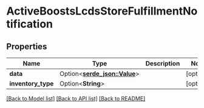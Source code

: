 # ActiveBoostsLcdsStoreFulfillmentNotification

## Properties

Name | Type | Description | Notes
------------ | ------------- | ------------- | -------------
**data** | Option<[**serde_json::Value**](.md)> |  | [optional]
**inventory_type** | Option<**String**> |  | [optional]

[[Back to Model list]](../README.md#documentation-for-models) [[Back to API list]](../README.md#documentation-for-api-endpoints) [[Back to README]](../README.md)



